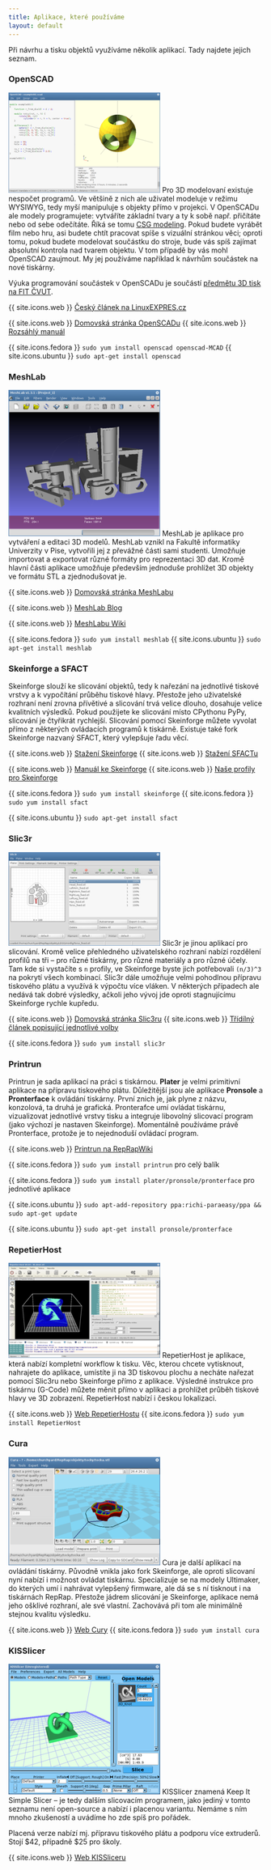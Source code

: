 ```yaml
---
title: Aplikace, které používáme
layout: default
---
```


Při návrhu a tisku objektů využíváme několik aplikací. Tady najdete jejich seznam.

### OpenSCAD
[![OpenSCAD](images/screens/openscad_thumb.png)](images/screens/openscad.png) Pro 3D modelovaní existuje nespočet programů. Ve většině z nich ale uživatel modeluje v režimu WYSIWYG, tedy myší manipuluje s objekty přímo v projekci. V OpenSCADu ale modely programujete: vytváříte základní tvary a ty k sobě např. přičítáte nebo od sebe odečítáte. Říká se tomu [CSG modeling](http://en.wikipedia.org/wiki/Constructive_solid_geometry). Pokud budete vyrábět film nebo hru, asi budete chtít pracovat spíše s vizuální stránkou věci; oproti tomu, pokud budete modelovat součástku do stroje, bude vás spíš zajímat absolutní kontrola nad tvarem objektu. V tom případě by vás mohl OpenSCAD zaujmout. My jej používáme například k návrhům součástek na nové tiskárny.

Výuka programování součástek v OpenSCADu je součástí [předmětu 3D tisk na FIT ČVUT](vyuka).

{{ site.icons.web }} [Český článek na LinuxEXPRES.cz](http://www.linuxexpres.cz/software/openscad-programujte-3d-modely-wysiwym)

{{ site.icons.web }} [Domovská stránka OpenSCADu](http://www.openscad.org/)
{{ site.icons.web }} [Rozsáhlý manuál](http://en.wikibooks.org/wiki/OpenSCAD_User_Manual)

{{ site.icons.fedora }} `sudo yum install openscad openscad-MCAD`
{{ site.icons.ubuntu }} `sudo apt-get install openscad`

### MeshLab
[![MeshLab](images/screens/meshlab_thumb.png)](images/screens/meshlab.png) MeshLab je aplikace pro vytváření a editaci 3D modelů. MeshLab vznikl na Fakultě informatiky Univerzity v Pise, vytvořili jej z převážné části sami studenti. Umožňuje importovat a exportovat různé formáty pro reprezentaci 3D dat. Kromě hlavní části aplikace umožňuje především jednoduše prohlížet 3D objekty ve formátu STL a zjednodušovat je.

{{ site.icons.web }} [Domovská stránka MeshLabu](http://meshlab.sourceforge.net/)

{{ site.icons.web }} [MeshLab Blog](http://meshlabstuff.blogspot.com/)

{{ site.icons.web }} [MeshLabu Wiki](https://sourceforge.net/apps/mediawiki/meshlab)

{{ site.icons.fedora }} `sudo yum install meshlab`
{{ site.icons.ubuntu }} `sudo apt-get install meshlab`

### Skeinforge a SFACT
Skeinforge slouží ke slicování objektů, tedy k nařezání na jednotlivé tiskové vrstvy a k vypočítání průběhu tiskové hlavy. Přestože jeho uživatelské rozhraní není zrovna přívětivé a slicování trvá velice dlouho, dosahuje velice kvalitních výsledků. Pokud použijete ke slicování místo CPythonu PyPy, slicování je čtyřikrát rychlejší. Slicování pomocí Skeinforge můžete vyvolat přímo z některých ovládacích programů k tiskárně. Existuje také fork Skeinforge nazvaný SFACT, který vylepšuje řadu věcí.

{{ site.icons.web }} [Stažení Skeinforge](http://fabmetheus.crsndoo.com/)
{{ site.icons.web }} [Stažení SFACTu](http://www.reprapfordummies.net/)

{{ site.icons.web }} [Manuál ke Skeinforge](http://fabmetheus.crsndoo.com/wiki/index.php/Skeinforge)
{{ site.icons.web }} [Naše profily pro Skeinforge](https://github.com/3DprintFIT/3dprintfit.github.com)

{{ site.icons.fedora }} `sudo yum install skeinforge`
{{ site.icons.fedora }} `sudo yum install sfact`

{{ site.icons.ubuntu }} `sudo apt-get install sfact`

### Slic3r
[![Slic3r](images/screens/slic3r_thumb.png)](images/screens/slic3r.png) Slic3r je jinou aplikací pro slicování. Kromě velice přehledného uživatelského rozhraní nabízí rozdělení profilů na tři &ndash; pro různé tiskárny, pro různé materiály a pro různé účely. Tam kde si vystačíte s `n` profily, ve Skeinforge byste jich potřebovali `(n/3)^3` na pokrytí všech kombinací. Slic3r dále umožňuje velmi pohodlnou přípravu tiskového plátu a využívá k výpočtu více vláken. V některých případech ale nedává tak dobré výsledky, ačkoli jeho vývoj jde oproti stagnujícímu Skeinforge rychle kupředu.

{{ site.icons.web }} [Domovská stránka Slic3ru](http://slic3r.org/)
{{ site.icons.web }} [Třídílný článek popisující jednotlivé volby](http://richrap.blogspot.cz/2012/01/slic3r-is-nicer-part-1-settings-and.html)

{{ site.icons.fedora }} `sudo yum install slic3r`

### Printrun
Printrun je sada aplikací na práci s tiskárnou. **Plater** je velmi primitivní aplikace na přípravu tiskového plátu. Důležitější jsou ale aplikace **Pronsole** a **Pronterface** k ovládání tiskárny. První znich je, jak plyne z názvu, konzolová, ta druhá je grafická. Pronterafce umí ovládat tiskárnu, vizualizovat jednotlivé vrstvy tisku a integruje libovolný slicovací program (jako výchozí je nastaven Skeinforge). Momentálně používáme právě Pronterface, protože je to nejednoduší ovládací program.

{{ site.icons.web }} [Printrun na RepRapWiki](http://reprap.org/wiki/Printrun)

{{ site.icons.fedora }} `sudo yum install printrun` pro celý balík

{{ site.icons.fedora }} `sudo yum install plater/pronsole/pronterface` pro jednotlivé aplikace

{{ site.icons.ubuntu }} `sudo apt-add-repository ppa:richi-paraeasy/ppa && sudo apt-get update`

{{ site.icons.ubuntu }} `sudo apt-get install pronsole/pronterface`

### RepetierHost
[![RepetierHost](images/screens/repetierhost_thumb.png)](images/screens/repetierhost.png) RepetierHost je aplikace, která nabízí kompletní workflow k tisku. Věc, kterou chcete vytisknout, nahrajete do aplikace, umístíte ji na 3D tiskovou plochu a necháte nařezat pomocí Slic3ru nebo Skeinforge přímo z aplikace. Výsledné instrukce pro tiskárnu (G-Code) můžete měnit přímo v aplikaci a prohlížet průběh tiskové hlavy ve 3D zobrazení. RepetierHost nabízí i českou lokalizaci.

{{ site.icons.web }} [Web RepetierHostu](http://www.repetier.com/documentation/repetier-host/)
{{ site.icons.fedora }} `sudo yum install RepetierHost`

### Cura
[![Cura](images/screens/cura_thumb.png)](images/screens/cura.png) Cura je další aplikací na ovládání tiskárny. Původně vnikla jako fork Skeinforge, ale oproti slicovaní nyní nabízí i možnost ovládat tiskárnu. Specializuje se na modely Ultimaker, do kterých umí i nahrávat vylepšený firmware, ale dá se s ní tisknout i na tiskárnách RepRap. Přestože jádrem slicování je Skeinforge, aplikace nemá jeho ošklivé rozhraní, ale své vlastní. Zachovává při tom ale minimálně stejnou kvalitu výsledku.

{{ site.icons.web }} [Web Cury](http://daid.github.com/Cura/)
{{ site.icons.fedora }} `sudo yum install cura`

### KISSlicer
[![KISSlicer](images/screens/kisslicer_thumb.png)](images/screens/kisslicer.png) KISSlicer znamená Keep It Simple Slicer &ndash; je tedy dalším slicovacím programem, jako jediný v tomto seznamu není open-source a nabízí i placenou variantu. Nemáme s ním mnoho zkušeností a uvádíme ho zde spíš pro pořádek.

Placená verze nabízí mj. přípravu tiskového plátu a podporu více extruderů. Stojí $42, případně $25 pro školy.

{{ site.icons.web }} [Web KISSliceru](http://www.kisslicer.com/)
